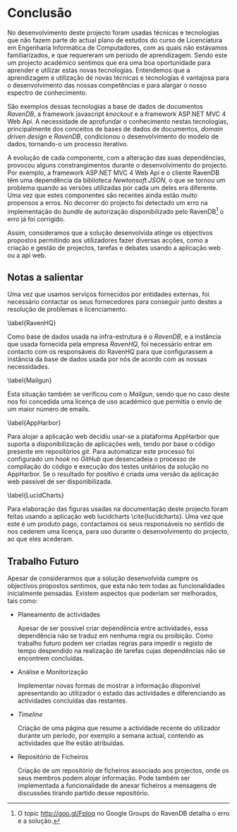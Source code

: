 Conclusão
=

No desenvolvimento deste projecto foram usadas técnicas e tecnologias que não fazem parte do actual plano de estudos do curso de Licenciatura em Engenharia Informática de Computadores, com as quais não estávamos familiarizados, e que requereram um período de aprendizagem. Sendo este um projecto académico sentimos que era uma boa oportunidade para aprender e utilizar estas novas tecnologias. Entendemos que a aprendizagem e utilização de novas técnicas e tecnologias é vantajosa para o desenvolvimento das nossas competências e para alargar o nosso espectro de conhecimento. 

São exemplos dessas tecnologias a base de dados de documentos *RavenDB*, a framework javascript *knockout* e a framework ASP.NET MVC 4 Web Api. A necessidade de aprofundar o conhecimento nestas tecnologias, principalmente dos conceitos de bases de dados de documentos, *domain driven design* e *RavenDB*, condicionou o desenvolvimento do modelo de dados, tornando-o um processo iterativo.

A evolução de cada componente, com a alteração das suas dependências, provocou alguns constrangimentos durante o desenvolvimento do projecto. Por exemplo, a framework ASP.NET MVC 4 Web Api e o cliente RavenDB têm uma dependência da biblioteca *Newtonsoft.JSON*, o que se tornou um problema quando as versões utilizadas por cada um deles era diferente. 
Uma vez que estes componentes são recentes ainda estão muito propensos a erros. No decorrer do projecto foi detectado um erro na implementação do *bundle* de autorização disponibilizado pelo RavenDB[^ravendberro] o erro já foi corrigido. 

Assim, consideramos que a solução desenvolvida atinge os objectivos propostos permitindo aos utilizadores fazer diversas acções, como a criação e gestão de projectos, tarefas e debates usando a aplicação web ou a api web.

Notas a salientar
-

Uma vez que usamos serviços fornecidos por entidades externas, foi necessário contactar os seus fornecedores para conseguir junto destes a resolução de problemas e licenciamento. 

\label{RavenHQ}

Como base de dados usada na infra-estrutura é o *RavenDB*, e a instância que usada fornecida pela empresa *RavenHQ*, foi necessário entrar em contacto com os responsáveis do RavenHQ para que configurassem a instância da base de dados usada por nós de acordo com as nossas necessidades. 

\label{Mailgun}

Esta situação também se verificou com o *Mailgun*, sendo que no caso deste nos foi concedida uma licença de uso académico que permitia o envio de um maior número de emails.

\label{AppHarbor}

Para alojar a aplicação web decidiu usar-se a plataforma AppHarbor que suporta a disponibilização de aplicações web, tendo por base o código presente em repositórios *git*. Para automatizar este processo foi configurado um *hook* no *GitHub* que desencadeia o processo de compilação do código e execução dos testes unitários da solução no AppHarbor. Se o resultado for positivo é criada uma versão da aplicação web passível de ser disponibilizada.

\label{LucidCharts}

Para elaboração das figuras usadas na documentação deste projecto foram feitas usando a aplicação web lucidcharts \cite{lucidcharts}. Uma vez que este é um produto pago, contactamos os seus responsáveis no sentido de nos cederem uma licença, para uso durante o desenvolvimento do projecto, ao que eles acederam.

Trabalho Futuro
-

Apesar de considerarmos que a solução desenvolvida cumpre os objectivos propostos sentimos, que esta não tem todas as funcionalidades inicialmente pensadas. Existem aspectos que poderiam ser melhorados, tais como:

 * Planeamento de actividades

	Apesar de ser possível criar dependência entre actividades, essa dependência não se traduz em nenhuma regra ou proibição. Como trabalho futuro podem ser criadas regras para impedir o registo de tempo despendido na realização de tarefas cujas dependências não se encontrem concluídas.

 * Análise e Monitorização 

	Implementar novas formas de mostrar a informação disponível apresentando ao utilizador o estado das actividades e diferenciando as actividades concluídas das restantes.

 * *Timeline*

	Criação de uma página que resume a actividade recente do utilizador durante um período, por exemplo a semana actual, contendo as actividades que lhe estão atribuídas.

 * Repositório de Ficheiros
 
	Criação de um repositório de ficheiros associado aos projectos, onde os seus membros podem alojar informação. Pode também ser implementada a funcionalidade de anexar ficheiros a mensagens de discussões tirando partido desse repositório.
	
[^ravendberro]: O *topic* http://goo.gl/FpIoq no Google Groups do RavenDB detalha o erro e a solução.

